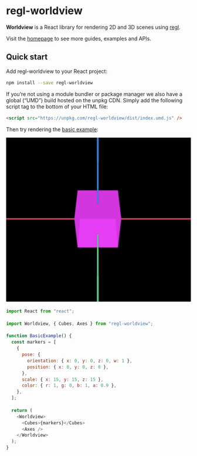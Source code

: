 # regl-worldview

**Worldview** is a React library for rendering 2D and 3D scenes using [regl](https://github.com/regl-project/regl).

Visit the [homepage](https://cruise-automation.github.io/webviz/worldview) to see more guides, examples and APIs.

## Quick start

Add regl-worldview to your React project:

```bash
npm install --save regl-worldview
```

If you’re not using a module bundler or package manager we also have a global (“UMD”) build hosted on the unpkg CDN. Simply add the following script tag to the bottom of your HTML file:

```html
<script src="https://unpkg.com/regl-worldview/dist/index.umd.js" />
```

Then try rendering the [basic example](https://cruise-automation.github.io/webviz/worldview/#/docs/examples/basicexample):

![Image of the basic example](basic-example.png)

```js
import React from "react";

import Worldview, { Cubes, Axes } from "regl-worldview";

function BasicExample() {
  const markers = [
    {
      pose: {
        orientation: { x: 0, y: 0, z: 0, w: 1 },
        position: { x: 0, y: 0, z: 0 },
      },
      scale: { x: 15, y: 15, z: 15 },
      color: { r: 1, g: 0, b: 1, a: 0.9 },
    },
  ];

  return (
    <Worldview>
      <Cubes>{markers}</Cubes>
      <Axes />
    </Worldview>
  );
}
```
